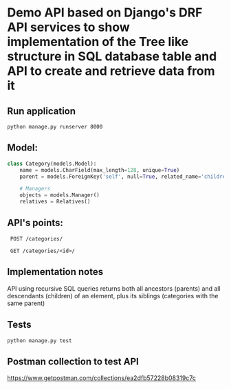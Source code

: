 # Demo API based on Django's DRF API services to show implementation of the Tree like structure in SQL database table and API to create and retrieve data from it
## Run application
```text
python manage.py runserver 8000
```
## Model:
```python
class Category(models.Model):
    name = models.CharField(max_length=128, unique=True)
    parent = models.ForeignKey('self', null=True, related_name='children', on_delete=models.CASCADE)

    # Managers
    objects = models.Manager()
    relatives = Relatives()

```
## API's points:
```text
​ POST /categories/
```
```text
 GET /categories/<id>/​
```

##  Implementation notes
API using recursive SQL queries returns both all ancestors (parents) and all descendants (children) of an element, plus its siblings (categories with the same parent)

## Tests
```text
python manage.py test

```

## Postman collection to test API
https://www.getpostman.com/collections/ea2dfb57228b08319c7c
